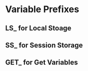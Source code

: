 # Variable Prefixes

## LS_ for Local Stoage

## SS_ for Session Storage

## GET_ for Get Variables
